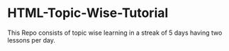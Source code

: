 # HTML-Topic-Wise-Tutorial
This Repo consists of topic wise learning in a streak of 5 days having two lessons per day.
